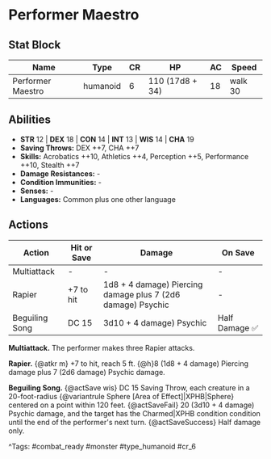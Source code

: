 # Performer Maestro

## Stat Block

| Name | Type | CR | HP | AC | Speed |
|------|------|----|----|----|-------|
| Performer Maestro | humanoid | 6 | 110 (17d8 + 34) | 18 | walk 30 |

## Abilities

- **STR** 12 | **DEX** 18 | **CON** 14 | **INT** 13 | **WIS** 14 | **CHA** 19
- **Saving Throws:** DEX ++7, CHA ++7  
- **Skills:** Acrobatics ++10, Athletics ++4, Perception ++5, Performance ++10, Stealth ++7  
- **Damage Resistances:** -  
- **Condition Immunities:** -  
- **Senses:** -  
- **Languages:** Common plus one other language


## Actions

| Action | Hit or Save | Damage | On Save |
|--------|--------------|--------|----------|
| Multiattack | - | - | - |
| Rapier | +7 to hit | 1d8 + 4 damage) Piercing damage plus 7 (2d6 damage) Psychic | - |
| Beguiling Song | DC 15 | 3d10 + 4 damage) Psychic | Half Damage ✅ |

**Multiattack.** The performer makes three Rapier attacks.

**Rapier.** {@atkr m} +7 to hit, reach 5 ft. {@h}8 (1d8 + 4 damage) Piercing damage plus 7 (2d6 damage) Psychic damage.

**Beguiling Song.** {@actSave wis} DC 15 Saving Throw, each creature in a 20-foot-radius {@variantrule Sphere [Area of Effect]|XPHB|Sphere} centered on a point within 120 feet. {@actSaveFail} 20 (3d10 + 4 damage) Psychic damage, and the target has the Charmed|XPHB condition condition until the end of the performer's next turn. {@actSaveSuccess} Half damage only.


^Tags: #combat_ready #monster #type_humanoid #cr_6
